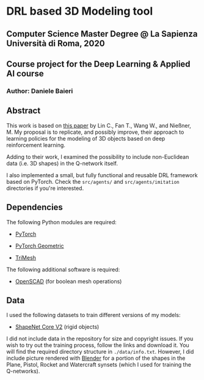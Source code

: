 # DRL based 3D Modeling tool

## Computer Science Master Degree @ La Sapienza Università di Roma, 2020
## Course project for the Deep Learning & Applied AI course

### Author: Daniele Baieri

## Abstract

This work is based on [this paper](https://arxiv.org/abs/2003.12397) by Lin C., Fan T., Wang W., and Nießner, M. My proposal is to replicate, and possibly improve, their approach to learning policies for the modeling of 3D objects based on deep reinforcement learning. 

Adding to their work, I examined the possibility to include non-Euclidean data (i.e. 3D shapes) in the Q-network itself.

I also implemented a small, but fully functional and reusable DRL framework based on PyTorch. Check the `src/agents/` and `src/agents/imitation` directories if you're interested.

## Dependencies

The following Python modules are required:

* [PyTorch](https://pytorch.org/)

* [PyTorch Geometric](https://github.com/rusty1s/pytorch_geometric)

* [TriMesh](https://github.com/mikedh/trimesh)

The following additional software is required:

* [OpenSCAD](https://www.openscad.org/) (for boolean mesh operations)

## Data

I used the following datasets to train different versions of my models:

* [ShapeNet Core V2](https://www.shapenet.org/) (rigid objects)

I did not include data in the repository for size and copyright issues. If you wish to try out the training process, follow the links and download it. You will find the required directory structure in `./data/info.txt`.
However, I did include picture rendered with [Blender](https://www.blender.org/) for a portion of the shapes in the Plane, Pistol, Rocket and Watercraft synsets (which I used for training the Q-networks). 
